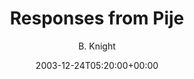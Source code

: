 ---
title: 'Responses from Pije'
posts: 1
hash: 't172'
author: 'B. Knight'
date: 2003-12-24T05:20:00+00:00
sources:
  - http://forums.tokipona.org/viewtopic.php%3Ft=172.html
---